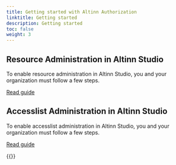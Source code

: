 ```yaml
---
title: Getting started with Altinn Authorization
linktitle: Getting started
description: Getting started
toc: false
weight: 3
---
```


## Resource Administration in Altinn Studio

To enable resource administration in Altinn Studio, you and your organization must follow a few steps.

[Read guide](resource-admin-studio)

## Accesslist Administration in Altinn Studio

To enable accesslist administration in Altinn Studio, you and your organization must follow a few steps.

[Read guide](accesslist-admin-studio)

{{<children />}}

